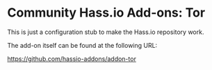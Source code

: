 # Community Hass.io Add-ons: Tor

This is just a configuration stub to make the Hass.io repository work.

The add-on itself can be found at the following URL:

<https://github.com/hassio-addons/addon-tor>
